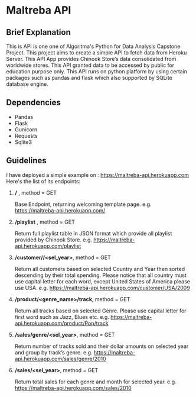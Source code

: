 # Maltreba API

## Brief Explanation
This is API is one one of  Algoritma's Python for Data Analysis Capstone Project. This project aims to create a simple API to fetch data from Heroku Server.
This API App provides Chinook Store’s data consolidated from worldwide stores. This API granted data to be accessed by public for education purpose only.
This API runs on python platform by using certain packages such as pandas and flask which also supported by SQLite database engine.

## Dependencies 
* Pandas
* Flask
* Gunicorn
* Requests
* Sqlite3

## Guidelines

I have deployed a simple example on : https://maltreba-api.herokuapp.com Here's the list of its endpoints:
1. **/** , method = GET

    Base Endpoint, returning welcoming template page.
    e.g.  https://maltreba-api.herokuapp.com/

2. **/playlist** , method = GET

    Return full playlist table in JSON format which provide all playlist provided by Chinook Store. e.g. https://maltreba-api.herokuapp.com/playlist
    
3. **/customer/<Country>/<sel_year>**, method = GET
    
    Return all customers based on selected Country and Year then sorted descending by their total spending. Please notice that all country must use capital letter for each word, except United States of America please use USA. e.g. https://maltreba-api.herokuapp.com/customer/USA/2009

4. **/product/<genre_name>/track**, method = GET

    Return all tracks based on selected Genre. Please use capital letter for first word such as Jazz, Blues etc. e.g. https://maltreba-api.herokuapp.com/product/Pop/track

4. **/sales/genre/<sel_year>**, method = GET

    Return number of tracks sold and their dollar amounts on selected year and group by track’s genre.  e.g. https://maltreba-api.herokuapp.com/sales/genre/2010

4. **/sales/<sel_year>**, method = GET
    
    Return total sales for each genre and month for selected year.  e.g. https://maltreba-api.herokuapp.com/sales/2010
